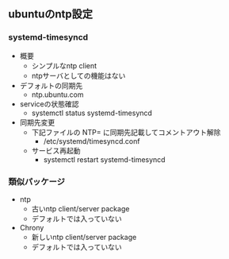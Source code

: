 ## ubuntuのntp設定

### systemd-timesyncd

* 概要
    * シンプルなntp client
    * ntpサーバとしての機能はない
* デフォルトの同期先
    * ntp.ubuntu.com
* serviceの状態確認
    * systemctl status systemd-timesyncd
* 同期先変更
    * 下記ファイルの NTP= に同期先記載してコメントアウト解除
        * /etc/systemd/timesyncd.conf
    * サービス再起動
        * systemctl restart systemd-timesyncd

### 類似パッケージ

* ntp
    * 古いntp client/server package
    * デフォルトでは入っていない
* Chrony
    * 新しいntp client/server package
    * デフォルトでは入っていない
